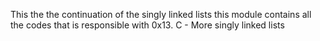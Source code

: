 This the the continuation of the singly linked lists
this module contains all the codes that is responsible with 0x13. C - More singly linked lists

